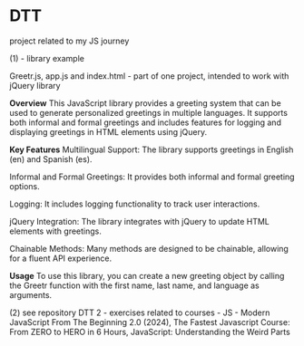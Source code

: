 # DTT

project related to my JS journey

(1) - library example

Greetr.js, app.js and index.html - part of one project, intended to work with jQuery library

**Overview**
This JavaScript library provides a greeting system that can be used to generate personalized greetings in multiple languages. It supports both informal and formal greetings and includes features for logging and displaying greetings in HTML elements using jQuery.

**Key Features**
Multilingual Support: The library supports greetings in English (en) and Spanish (es).

Informal and Formal Greetings: It provides both informal and formal greeting options.

Logging: It includes logging functionality to track user interactions.

jQuery Integration: The library integrates with jQuery to update HTML elements with greetings.

Chainable Methods: Many methods are designed to be chainable, allowing for a fluent API experience.

**Usage**
To use this library, you can create a new greeting object by calling the Greetr function with the first name, last name, and language as arguments.

(2) see repository DTT 2 - exercises related to courses - JS - Modern JavaScript From The Beginning 2.0 (2024), The Fastest Javascript Course: From ZERO to HERO in 6 Hours, JavaScript: Understanding the Weird Parts

